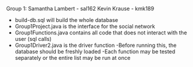 Group 1: 
	Samantha Lambert - sal162
	Kevin Krause - kmk189
	
- build-db.sql will build the whole database
- Group1Project.java is the interface for the social network
- Group1Functions.java contains all code that does not interact with the user (sql calls)
- Group1Driver2.java is the driver function
		-Before running this, the database should be freshly loaded
		-Each function may be tested separately or the entire list may be run at once
